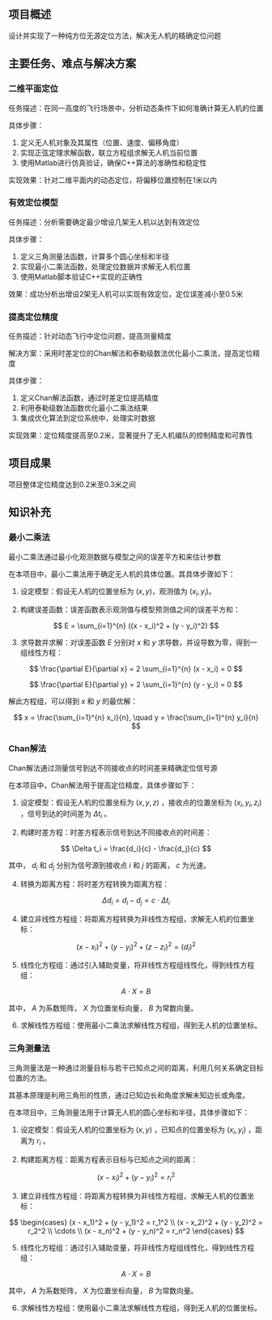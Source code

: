 ## 项目概述

设计并实现了一种纯方位无源定位方法，解决无人机的精确定位问题

## 主要任务、难点与解决方案

### 二维平面定位

任务描述：在同一高度的飞行场景中，分析动态条件下如何准确计算无人机的位置

具体步骤：
1. 定义无人机对象及其属性（位置、速度、偏移角度）
2. 实现正弦定理求解函数，联立方程组求解无人机当前位置
3. 使用Matlab进行仿真验证，确保C++算法的准确性和稳定性

实现效果：针对二维平面内的动态定位，将偏移位置控制在1米以内

### 有效定位模型

任务描述：分析需要确定最少增设几架无人机以达到有效定位

具体步骤：
1. 定义三角测量法函数，计算多个圆心坐标和半径
2. 实现最小二乘法函数，处理定位数据并求解无人机位置
3. 使用Matlab脚本验证C++实现的正确性

效果：成功分析出增设2架无人机可以实现有效定位，定位误差减小至0.5米

### 提高定位精度

任务描述：针对动态飞行中定位问题，提高测量精度

解决方案：采用时差定位的Chan解法和泰勒级数法优化最小二乘法，提高定位精度

具体步骤：
1. 定义Chan解法函数，通过时差定位提高精度
2. 利用泰勒级数法函数优化最小二乘法结果
3. 集成优化算法到定位系统中，处理实时数据

实现效果：定位精度提高至0.2米，显著提升了无人机编队的控制精度和可靠性

## 项目成果

项目整体定位精度达到0.2米至0.3米之间

## 知识补充

### 最小二乘法

最小二乘法通过最小化观测数据与模型之间的误差平方和来估计参数

在本项目中，最小二乘法用于确定无人机的具体位置。其具体步骤如下：

1. 设定模型：假设无人机的位置坐标为 $(x, y)$，观测值为 $(x_i, y_i)$。

2. 构建误差函数：误差函数表示观测值与模型预测值之间的误差平方和：

$$
E = \sum_{i=1}^{n} ((x - x_i)^2 + (y - y_i)^2)
$$

3. 求导数并求解：对误差函数 $E$ 分别对 $x$ 和 $y$ 求导数，并设导数为零，得到一组线性方程：

$$
\frac{\partial E}{\partial x} = 2 \sum_{i=1}^{n} (x - x_i) = 0
$$

$$
\frac{\partial E}{\partial y} = 2 \sum_{i=1}^{n} (y - y_i) = 0
$$

解此方程组，可以得到 $x$ 和 $y$ 的最优解：

$$
x = \frac{\sum_{i=1}^{n} x_i}{n}, \quad y = \frac{\sum_{i=1}^{n} y_i}{n}
$$

### Chan解法

Chan解法通过测量信号到达不同接收点的时间差来精确定位信号源

在本项目中，Chan解法用于提高定位精度，具体步骤如下：

1. 设定模型：假设无人机的位置坐标为 $(x, y, z)$ ，接收点的位置坐标为 $(x_i, y_i, z_i)$ ，信号到达的时间差为 $\Delta t_i$ 。

2. 构建时差方程：时差方程表示信号到达不同接收点的时间差：

$$
\Delta t_i = \frac{d_i}{c} - \frac{d_j}{c}
$$

   其中， $d_i$ 和 $d_j$ 分别为信号源到接收点 $i$ 和 $j$ 的距离， $c$ 为光速。

4. 转换为距离方程：将时差方程转换为距离方程：

$$
\Delta d_i = d_i - d_j = c \cdot \Delta t_i
$$

4. 建立非线性方程组：将距离方程转换为非线性方程组，求解无人机的位置坐标：

$$
(x - x_i)^2 + (y - y_i)^2 + (z - z_i)^2 = (d_i)^2
$$

5. 线性化方程组：通过引入辅助变量，将非线性方程组线性化，得到线性方程组：

$$
A \cdot X = B
$$

   其中， $A$ 为系数矩阵， $X$ 为位置坐标向量， $B$ 为常数向量。

6. 求解线性方程组：使用最小二乘法求解线性方程组，得到无人机的位置坐标。

### 三角测量法

三角测量法是一种通过测量目标与若干已知点之间的距离，利用几何关系确定目标位置的方法。

其基本原理是利用三角形的性质，通过已知边长和角度求解未知边长或角度。

在本项目中，三角测量法用于计算无人机的圆心坐标和半径，具体步骤如下：

1. 设定模型：假设无人机的位置坐标为 $(x, y)$  ，已知点的位置坐标为 $(x_i, y_i)$  ，距离为 $r_i$ 。

2. 构建距离方程：距离方程表示目标与已知点之间的距离：

$$
(x - x_i)^2 + (y - y_i)^2 = r_i^2
$$

3. 建立非线性方程组：将距离方程转换为非线性方程组，求解无人机的位置坐标：

$$
\begin{cases}
(x - x_1)^2 + (y - y_1)^2 = r_1^2 \\
(x - x_2)^2 + (y - y_2)^2 = r_2^2 \\
\cdots \\
(x - x_n)^2 + (y - y_n)^2 = r_n^2
\end{cases}
$$

5. 线性化方程组：通过引入辅助变量，将非线性方程组线性化，得到线性方程组：

$$
A \cdot X = B
$$

其中， $A$ 为系数矩阵， $X$ 为位置坐标向量， $B$ 为常数向量。

6. 求解线性方程组：使用最小二乘法求解线性方程组，得到无人机的位置坐标。

